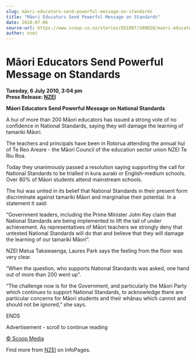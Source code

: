 ```yaml
---
slug: māori-educators-send-powerful-message-on-standards
title: "Māori Educators Send Powerful Message on Standards"
date: 2010-07-06
source-url: https://www.scoop.co.nz/stories/ED1007/S00028/maori-educators-send-powerful-message-on-standards.htm
author: nzei
---
```

Māori Educators Send Powerful Message on Standards
==================================================

**Tuesday, 6 July 2010, 3:04 pm**  
**Press Release: [NZEI](https://info.scoop.co.nz/NZEI)**

**Māori Educators Send Powerful Message on National Standards**  
  
A hui of more than 200 Māori educators has issued a strong vote of no confidence in National Standards, saying they will damage the learning of tamariki Māori.

The teachers and principals have been in Rotorua attending the annual hui of Te Reo Areare - the Māori Council of the education sector union NZEI Te Riu Roa.

Today they unanimously passed a resolution saying supporting the call for National Standards to be trialled in kura auraki or English-medium schools. Over 80% of Māori students attend mainstream schools.

The hui was united in its belief that National Standards in their present form discriminate against tamariki Māori and marginalise their potential. In a statement it said:

“Government leaders, including the Prime Minister John Key claim that National Standards are being implemented to lift the tail of under achievement. As representatives of Māori teachers we strongly deny that untested National Standards will do that and believe that they will damage the learning of our tamariki Māori”.

NZEI Matua Takawaenga, Laures Park says the feeling from the floor was very clear.

“When the question, who supports National Standards was asked, one hand out of more than 200 went up”.

“The challenge now is for the Government, and particularly the Māori Party which continues to support National Standards, to acknowledge there are particular concerns for Māori students and their whānau which cannot and should not be ignored,” she says.

ENDS  

Advertisement - scroll to continue reading





[© Scoop Media](http://www.scoop.co.nz/about/terms.html)

Find more from [NZEI](https://info.scoop.co.nz/NZEI) on InfoPages.